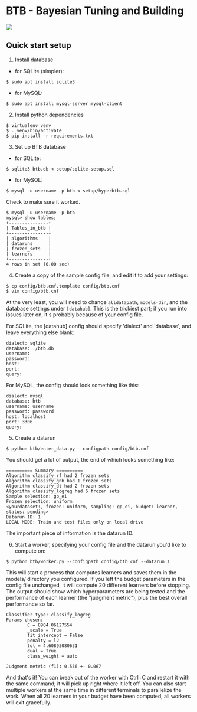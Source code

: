 BTB - Bayesian Tuning and Building
====

[![](https://img.shields.io/badge/docs-latest-blue.svg)](https://hdi-project.github.io/BTB/)

## Quick start setup
1. Install database
- for SQLite (simpler):
```
$ sudo apt install sqlite3
```

- for MySQL: 
```
$ sudo apt install mysql-server mysql-client
```

2. Install python dependencies
```
$ virtualenv venv
$ . venv/bin/activate
$ pip install -r requirements.txt
```

3. Set up BTB database
- for SQLite:
```
$ sqlite3 btb.db < setup/sqlite-setup.sql
```

- for MySQL:
```
$ mysql -u username -p btb < setup/hyperbtb.sql
```
Check to make sure it worked.
```
$ mysql -u username -p btb
mysql> show tables;
+---------------+
| Tables_in_btb |
+---------------+
| algorithms    |
| dataruns      |
| frozen_sets   |
| learners      |
+---------------+
4 rows in set (0.00 sec)
``` 

4. Create a copy of the sample config file, and edit it to add your settings:
```
$ cp config/btb.cnf.template config/btb.cnf
$ vim config/btb.cnf
```
At the very least, you will need to change `alldatapath`, `models-dir`, and the
database settings under `[datahub]`. This is the trickiest part; if you run into
issues later on, it's probably because of your config file. 

For SQLite, the [datahub] config should specify 'dialect' and 'database', and
leave everything else blank:
```
dialect: sqlite
database: ./btb.db
username:
password:
host:
port:
query:
```

For MySQL, the config should look something like this: 
```
dialect: mysql
database: btb
username: username
password: password
host: localhost
port: 3306
query:
```


5. Create a datarun
```
$ python btb/enter_data.py --configpath config/btb.cnf
```
You should get a lot of output, the end of which looks something like:

    ========== Summary ==========
    Algorithm classify_rf had 2 frozen sets
    Algorithm classify_gnb had 1 frozen sets
    Algorithm classify_dt had 2 frozen sets
    Algorithm classify_logreg had 6 frozen sets
    Sample selection: gp_ei
    Frozen selection: uniform
    <yourdataset:, frozen: uniform, sampling: gp_ei, budget: learner, status: pending>
    Datarun ID: 1
    LOCAL MODE: Train and test files only on local drive

The important piece of information is the datarun ID.

6. Start a worker, specifying your config file and the datarun you'd like to
   compute on:
```
$ python btb/worker.py --configpath config/btb.cnf --datarun 1
```

This will start a process that computes learners and saves them in the models/
directory you configured. If you left the budget parameters in the config file
unchanged, it will compute 20 different learners before stopping. The output
should show which hyperparameters are being tested and the performance of each
learner (the "judgment metric"), plus the best overall performance so far.

    Classifier type: classify_logreg
    Params chosen:
            C = 8904.06127554
            _scale = True
            fit_intercept = False
            penalty = l2
            tol = 4.60893080631
            dual = True
            class_weight = auto

    Judgment metric (f1): 0.536 +- 0.067

And that's it! You can break out of the worker with Ctrl+C and restart it with
the same command; it will pick up right where it left off. You can also start
multiple workers at the same time in different terminals to parallelize the
work. When all 20 learners in your budget have been computed, all workers will
exit gracefully.

<!--Note: Any dataset with less than 30 samples will fail for the DBN classifier unless the DBN `minibatch_size` constant is changed to match the number of samples.-->
